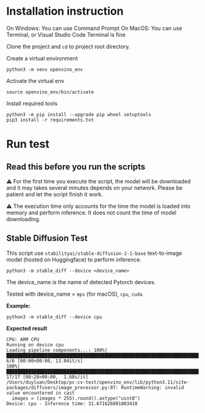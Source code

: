
# Installation instruction

On Windows: You can use Command Prompt
On MacOS: You can use Terminal, or Visual Studio Code Terminal is fine

Clone the project and `cd` to project root directory.

Create a virtual environment

```
python3 -m venv openvino_env
```

Activate the virtual env

```
source openvino_env/bin/activate
```

Install required tools

```
python3 -m pip install --upgrade pip wheel setuptools
pip3 install -r requirements.txt
```
# Run test

## Read this before you run the scripts
⚠️ For the first time you execute the script, the model will be downloaded and it may takes several minutes depends on your network. Please be patient and let the script finish it work.

⚠️ The execution time only accounts for the time the model is loaded into memory and perform inference. It does not count the time of model downloading.

## Stable Diffusion Test

This script use `stabilityai/stable-diffusion-2-1-base` text-to-image model (hosted on Huggingface) to perform inference.

```
python3 -m stable_diff --device <device_name>
```

The device_name is the name of detected Pytorch devices.

Tested with device_name = `mps` (for macOS), `cpu`, `cuda`

**Example:**

```
python3 -m stable_diff --device cpu
```

**Expected result**

```
CPU: ARM CPU
Running on device cpu
Loading pipeline components...: 100%|████████████████████████████████████████████████████████████████████████████████████| 6/6 [00:00<00:00, 13.04it/s]
100%|██████████████████████████████████████████████████████████████████████████████████████████████████████████████████| 17/17 [00:28<00:00,  1.68s/it]
/Users/duyluan/Desktop/pc-cv-test/openvino_env/lib/python3.11/site-packages/diffusers/image_processor.py:97: RuntimeWarning: invalid value encountered in cast
  images = (images * 255).round().astype("uint8")
Device: cpu - Inference time: 31.671626091003418
```